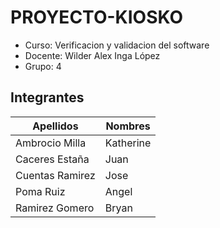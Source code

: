 # PROYECTO-KIOSKO
- Curso: Verificacion y validacion del software
- Docente: Wilder Alex Inga López
- Grupo: 4

## Integrantes

| Apellidos | Nombres |
| ------ | ------ |
| Ambrocio Milla | Katherine |
| Caceres Estaña | Juan |
| Cuentas Ramirez | Jose |
| Poma Ruiz | Angel |
| Ramirez Gomero | Bryan |

